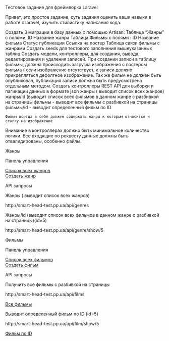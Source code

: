 Тестовое задание для фреймворка Laravel

Привет, это простое задание, суть задания оценить ваши навыки в работе с laravel, изучить стилистику написания кода.

Создать 3 миграции в базу данных с помощью Artisan:
Таблица “Жанры” с полями:
ID
Название жанра
Таблица Фильмы с полями :
ID
Название фильма
Статус публикации
Ссылка на постер
Таблица связи фильмы с жанрами
Создать seeds для тестового заполнения вышеуказанных таблиц
Создать модели, контроллеры, для создания, вывода, редактирования и удаления записей.
При создании записи в таблицу фильмы, должна происходить загрузка изображения с постером фильма ( если изображение отсутствует, к записи должно прикрепляться дефолтное изображение. Так же фильм не должен быть опубликован, публикация записи должна быть предусмотрена отдельным методом.
Создать контроллеры REST API для выборки и пагинации данных в формате json
жанры ( выводит список всех жанров)
жанры/id (выводит список всех фильмов в данном жанре с разбивкой на страницы
фильмы - выводит все фильмы с разбивкой на страницы
фильмы/id - выводит определенный фильм по ID

	Фильм всегда в себе должен содержать жанры к которым относится и ссылку на изображение

Внимание в контроллерах должно быть минимальное количество логики. Все входящие по реквесту данные должны быть отвалидированы, особенно файлы.


<p>Жанры</p>
<p>Панель управления</p>
<a href="http://smart-head-test.pp.ua/dashboard/genres">Список всех жанров</a><br>
<a href="http://smart-head-test.pp.ua/dashboard/genre/create">Создать жанр</a><br>
<p>API запросы</p>
<p>Жанры ( выводит список всех жанров)</p>
<p>http://smart-head-test.pp.ua/api/genres</p>

<p>Жанры/id (выводит список всех фильмов в данном жанре с разбивкой на страницы)(id=5)</p>
<p>http://smart-head-test.pp.ua/api/genre/show/5</p>

<p>Фильмы</p>
<p>Панель управления</p>
<a href="http://smart-head-test.pp.ua/dashboard/films">Список всех фильмов</a><br>
<a href="http://smart-head-test.pp.ua/dashboard/film/create">Создать фильм</a>
<p>API запросы</p>
<p>Получить все фильмы с разбивкой на страницы</p>
<p>http://smart-head-test.pp.ua/api/films</p>
<a href="http://smart-head-test.pp.ua/api/films">Все фильмы</a><br>
<p>Выводит определенный фильм по ID (id=5)</p>
<p>http://smart-head-test.pp.ua/api/film/show/5</p>
<a href="http://smart-head-test.pp.ua/api/film/show/5">Фильм по ID</a>


